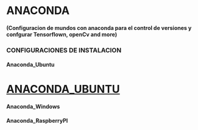 
# ANACONDA

#### (Configuracion de mundos con anaconda para el control de versiones y confgurar Tensorflown, openCv and more)


###  CONFIGURACIONES DE INSTALACION


#### Anaconda_Ubuntu 


# [ANACONDA_UBUNTU](https://github.com/ErickLopC/instlacion_cuda_cdnn_ubuntu)


####  Anaconda_Windows

#### Anaconda_RaspberryPI
